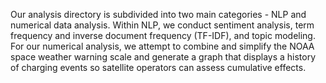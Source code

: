 Our analysis directory is subdivided into two main categories - NLP and numerical data analysis. Within NLP, we conduct sentiment analysis, term frequency and inverse document frequency (TF-IDF), and topic modeling. For our numerical analysis, we attempt to combine and simplify the NOAA space weather warning scale and generate a graph that displays a history of charging events so satellite operators can assess cumulative effects. 